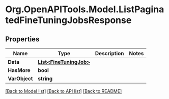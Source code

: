 # Org.OpenAPITools.Model.ListPaginatedFineTuningJobsResponse

## Properties

Name | Type | Description | Notes
------------ | ------------- | ------------- | -------------
**Data** | [**List&lt;FineTuningJob&gt;**](FineTuningJob.md) |  | 
**HasMore** | **bool** |  | 
**VarObject** | **string** |  | 

[[Back to Model list]](../README.md#documentation-for-models) [[Back to API list]](../README.md#documentation-for-api-endpoints) [[Back to README]](../README.md)

